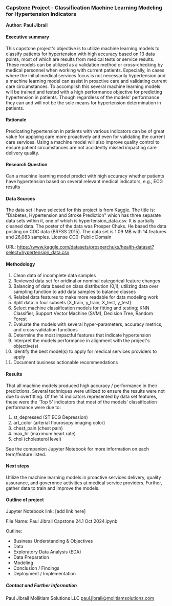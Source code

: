 ### Capstone Project - Classification Machine Learning Modeling for Hypertension Indicators

**Author: Paul Jibrail**

#### Executive summary
This capstone project's objective is to utilize machine learning models to classify patients for hypertension with high accuracy based on 13 data points, most of which are results from medical tests or service results.  These models can be utilized as a validation method or cross-checking by medical personnel when working with current patients.  Especially, in cases where the initial medical services focus is not necessarily hypertension and a machine learning model can assist in proactive care and validating current care circumstances.  To accomplish this several machine learning models will be trained and tested with a high performance objective for predicting hypertension in patients.  Though regardless of the models' performance they can and will not be the sole means for hypertension determination in patients.

#### Rationale
Predicating hypertension in patients with various indicators can be of great value for applying care more proactively and even for validating the current care services. Using a machine model will also improve quality control to ensure patient circumstances are not accidently missed impacting care delivery quality.

#### Research Question
Can a machine learning model predict with high accuracy whether patients have hypertension based on several relevant medical indicators, e.g., ECG results

#### Data Sources
The data set I have selected for this project is from Kaggle. The title is: "Diabetes, Hypertension and Stroke Prediction"  which has three separate data sets within it, one of which is hypertension_data.csv.  It is partially cleaned data. The poster of the data was Prosper Chuks. He based the data posting on CDC data (BRFSS 2015).  The data set is 1.09 MB with 14 features and 26,083 samples. License CC0: Public Domain

URL: https://www.kaggle.com/datasets/prosperchuks/health-dataset?select=hypertension_data.csv

#### Methodology
1. Clean data of incomplete data samples
2. Reviewed data set for oridinal or nominal categorical feature changes
3. Balancing of data based on class distribution (0,1); utilizing data over sampling function to add data samples to balance classes
4. Relabel data features to make more readable for data modeling work
5. Split data in four subsets (X_train, y_train, X_test, y_test)
6. Select machine classification models for fitting and testing; KNN Classifier, Support Vector Machine (SVM), Decision Tree, Random Forest
7. Evaluate the models with several hyper-parameters, accuracy metrics, and cross-validation functions
8. Determine the most impactful features that indicate hypertension
9. Interpret the models performance in alignment with the project's objective(s)
10. Identify the best model(s) to apply for medical services providers to apply
11. Document business actionable recommendations

#### Results
That all machine models produced high accuracy / performance in their predictions. Several techniques were utilized to ensure the results were not due to overfitting. Of the 14 indicators represented by data set features, these were the 'Top 5' indicators that most of the models' classification performance were due to:
1. st_depressed (ST ECG Depression)
2. art_color (arterial flourosopy imaging color)
3. chest_pain (chest pain)
4. max_hr (maximum heart rate)
5. chol (cholesterol level)
   
See the companion Jupyter Notebook for more information on each term/feature listed.

#### Next steps
Utilize the machine learning models in proactive services delivery, quality assurance, and governnce activities at medical service providers. Further, gather data to train and improve the models. 

#### Outline of project

Jupyter Notebook link: [add link here]

File Name: Paul Jibrail Capstone 24.1 Oct 2024.ipynb

Outline:
- Business Understanding & Objectives
- Data
- Exploratory Data Analysis (EDA)
- Data Preparation
- Modeling
- Conclusion / Findings
- Deployment / Implementation


##### Contact and Further Information
Paul Jibrail
Mollitiam Solutions LLC
paul.jibrail@molltiamsolutions.com
